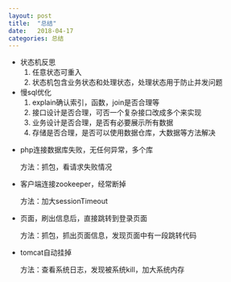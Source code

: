 ```yaml
---
layout: post
title:  "总结"
date:   2018-04-17
categories: 总结
---
```


+ 状态机反思
  1. 任意状态可重入
  2. 状态机包含业务状态和处理状态，处理状态用于防止并发问题
+ 慢sql优化
  1. explain确认索引，函数，join是否合理等
  2. 接口设计是否合理，可否一个复杂接口改成多个来实现
  3. 业务设计是否合理，是否有必要展示所有数据
  4. 存储是否合理，是否可以使用数据仓库，大数据等方法解决


- php连接数据库失败，无任何异常，多个库

  方法：抓包，看请求失败情况

- 客户端连接zookeeper，经常断掉

  方法：加大sessionTimeout

- 页面，刷出信息后，直接跳转到登录页面

  方法：抓包，抓出页面信息，发现页面中有一段跳转代码

- tomcat自动挂掉

  方法：查看系统日志，发现被系统kill，加大系统内存​